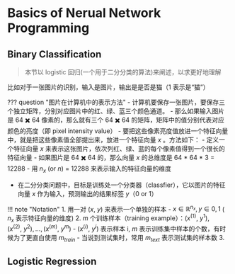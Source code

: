 # Basics of Nerual Network Programming

## Binary Classification

> 本节以 logistic 回归(一个用于二分分类的算法)来阐述，以求更好地理解

比如对于一张图片的识别，输入是图片，输出是是否是猫（1 表示是“猫”）

??? question "图片在计算机中的表示方法"
    - 计算机要保存一张图片，要保存三个独立矩阵，分别对应图片中的红、绿、蓝三个颜色通道。
    - 那么如果输入图片是 64 ✖️ 64 像素的，那么就有三个 64 ✖️ 64 的矩阵，矩阵中的值分别代表对应颜色的亮度（即 pixel intensity value）
        - 要把这些像素亮度值放进一个特征向量中，就是把这些像素值全部提出来，放进一个特征向量 $x$ 。方法如下：
            - 定义一个特征向量 $x$ 来表示这张图片，依次列红、绿、蓝的每个像素值得到一个很长的特征向量
            - 如果图片是 64 ✖️ 64 的，那么向量 $x$ 的总维度是 64 * 64 * 3 = 12288
            - 用 $n_x$ (or $n$) = 12288 来表示输入的特征向量的维度

- 在二分分类问题中，目标是训练处一个分类器（classfier），它以图片的特征向量 $x$ 作为输入，预测输出的结果标签 $y$（0 or 1） 

!!! note "Notation" 
    1. 用一对 $(x, ~ y)$ 来表示一个单独的样本
           - $x \in \mathbb{R} ^{n_x}, y \in {0, 1}$ ( $n_x$ 表示特征向量的维度)
    2. $m$ 个训练样本（training example）：${(x^{(1)}, ~ y^{1}), (x^{(2)}, ~ y^{2}), \dots , (x^{(m)}, ~ y^{m})}$ 
          - $(x^{(i)}, ~ y^{i})$ 表示样本 i, $m$ 表示训练集中样本的个数，有时候为了更直白使用 $m_{train}$
          - 当说到测试集时，常用 $m_{text}$ 表示测试集的样本数
    3.  

## Logistic Regression

